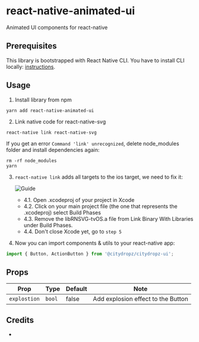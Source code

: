 # react-native-animated-ui
Animated UI components for react-native

## Prerequisites
This library is bootstrapped with React Native CLI. You have to install CLI locally: [instructions](https://facebook.github.io/react-native/docs/getting-started.html#installing-dependencies).

## Usage
1. Install library from npm
```
yarn add react-native-animated-ui
```

2. Link native code for react-native-svg
```
react-native link react-native-svg
```
If you get an error `Command 'link' unrecognized`, delete node_modules folder and install dependencies again:
```
rm -rf node_modules
yarn
```

3. `react-native link` adds all targets to the ios target, we need to fix it:

    ![Guide](https://i.imgur.com/FqQIbew.png)

    * 4.1. Open .xcodeproj of your project in Xcode
    * 4.2. Click on your main project file (the one that represents the .xcodeproj) select Build Phases
    * 4.3. Remove the libRNSVG-tvOS.a file from Link Binary With Libraries under Build Phases.
    * 4.4. Don't close Xcode yet, go to `step 5`

4. Now you can import components & utils to your react-native app:
```javascript
import { Button, ActionButton } from '@citydropz/citydropz-ui';
```

## Props

| Prop              | Type       | Default | Note                                                                                                       |
| ----------------- | ---------- | ------- | ---------------------------------------------------------------------------------------------------------- |
| `explostion`       | `bool`     |    false     | Add explosion effect to the Button



## Credits

- 
